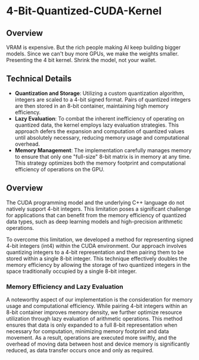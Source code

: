# 4-Bit-Quantized-CUDA-Kernel

## Overview

VRAM is expensive. But the rich people making AI keep building bigger models. Since we can't buy more GPUs, we make the weights smaller. Presenting the 4 bit kernel. Shrink the model, not your wallet.

## Technical Details

- **Quantization and Storage**: Utilizing a custom quantization algorithm, integers are scaled to a 4-bit signed format. Pairs of quantized integers are then stored in an 8-bit container, maintaining high memory efficiency.
- **Lazy Evaluation**: To combat the inherent inefficiency of operating on quantized data, the kernel employs lazy evaluation strategies. This approach defers the expansion and computation of quantized values until absolutely necessary, reducing memory usage and computational overhead.
- **Memory Management**: The implementation carefully manages memory to ensure that only one "full-size" 8-bit matrix is in memory at any time. This strategy optimizes both the memory footprint and computational efficiency of operations on the GPU.

## Overview

The CUDA programming model and the underlying C++ language do not natively support 4-bit integers. This limitation poses a significant challenge for applications that can benefit from the memory efficiency of quantized data types, such as deep learning models and high-precision arithmetic operations.

To overcome this limitation, we developed a method for representing signed 4-bit integers (int4) within the CUDA environment. Our approach involves quantizing integers to a 4-bit representation and then pairing them to be stored within a single 8-bit integer. This technique effectively doubles the memory efficiency by allowing the storage of two quantized integers in the space traditionally occupied by a single 8-bit integer.

### Memory Efficiency and Lazy Evaluation

A noteworthy aspect of our implementation is the consideration for memory usage and computational efficiency. While pairing 4-bit integers within an 8-bit container improves memory density, we further optimize resource utilization through lazy evaluation of arithmetic operations. This method ensures that data is only expanded to a full 8-bit representation when necessary for computation, minimizing memory footprint and data movement. As a result, operations are executed more swiftly, and the overhead of moving data between host and device memory is significantly reduced, as data transfer occurs once and only as required.
